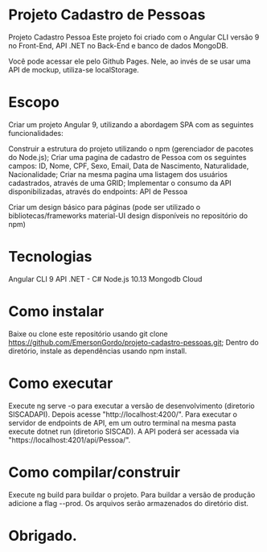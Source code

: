 # Projeto Cadastro de Pessoas
Projeto Cadastro Pessoa
Este projeto foi criado com o Angular CLI versão 9 no Front-End, API .NET no Back-End e banco de dados MongoDB.

Você pode acessar ele pelo Github Pages. Nele, ao invés de se usar uma API de mockup, utiliza-se localStorage.

# Escopo
Criar um projeto Angular 9, utilizando a abordagem SPA com as seguintes funcionalidades:

Construir a estrutura do projeto utilizando o npm (gerenciador de pacotes do Node.js);
Criar uma pagina de cadastro de Pessoa com os seguintes campos: ID, Nome, CPF, Sexo, Email, Data de Nascimento, Naturalidade, Nacionalidade;
Criar na mesma pagina uma listagem dos usuários cadastrados, através de uma GRID;
Implementar o consumo da API disponibilizadas, através do  endpoints:
API de Pessoa

Criar um design básico para páginas (pode ser utilizado o bibliotecas/frameworks material-UI design disponíveis no repositório do npm)

# Tecnologias
Angular CLI 9
API .NET - C#
Node.js 10.13
Mongodb Cloud

# Como instalar
Baixe ou clone este repositório usando git clone https://github.com/EmersonGordo/projeto-cadastro-pessoas.git;
Dentro do diretório, instale as dependências usando npm install.

# Como executar
Execute ng serve -o para executar a versão de desenvolvimento (diretorio SISCADAPI). Depois acesse "http://localhost:4200/".
Para executar o servidor de endpoints de API, em um outro terminal na mesma pasta execute dotnet run (diretorio SISCAD). 
A API poderá ser acessada via "https://localhost:4201/api/Pessoa/".

# Como compilar/construir
Execute ng build para buildar o projeto. Para buildar a versão de produção adicione a flag --prod. Os arquivos serão armazenados do diretório dist.

# Obrigado.
